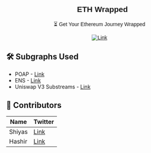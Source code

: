 <div align="center" style="font-family:'Montserrat', sans-serif;">

## <img src ="https://cryptologos.cc/logos/ethereum-eth-logo.svg?v=029" width="10"> ETH Wrapped 
<p>⏳ Get Your Ethereum Journey Wrapped  <p>

[![Link](https://img.shields.io/badge/Farcaster-Link-yellow)](https://google.com) <br/>
</div>

## 🛠️ Subgraphs Used

- POAP - [Link](https://thegraph.com/hosted-service/subgraph/poap-xyz/poap-xdai)
- ENS - [Link](https://thegraph.com/hosted-service/subgraph/ensdomains/ens)
- Uniswap V3 Substreams - [Link](https://thegraph.com/explorer/subgraphs/HUZDsRpEVP2AvzDCyzDHtdc64dyDxx8FQjzsmqSg4H3B?view=Overview&chain=arbitrum-one)


## 📩 Contributors

| Name      | Twitter |
| ----------- | ----------- |
| Shiyas     |  [Link](https://x.com/0xshiyasmohd)      |
| Hashir   | [Link](https://x.com/0xhashir) |   